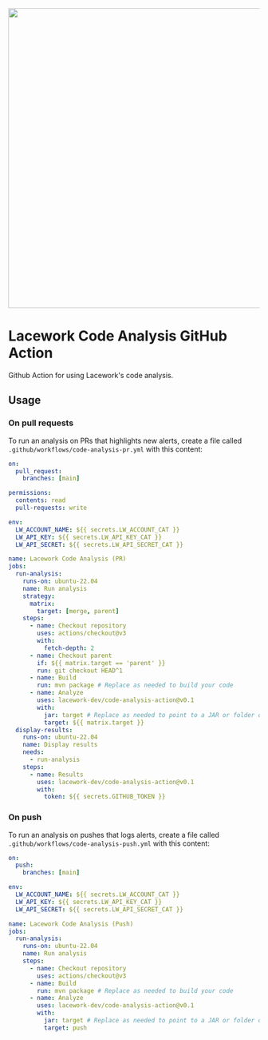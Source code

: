 <img src="https://techally-content.s3-us-west-1.amazonaws.com/public-content/lacework_logo_full.png" width="600">

# Lacework Code Analysis GitHub Action

Github Action for using Lacework's code analysis.

## Usage

### On pull requests

To run an analysis on PRs that highlights new alerts, create a file called `.github/workflows/code-analysis-pr.yml` with this content:

```yaml
on:
  pull_request:
    branches: [main]

permissions:
  contents: read
  pull-requests: write

env:
  LW_ACCOUNT_NAME: ${{ secrets.LW_ACCOUNT_CAT }}
  LW_API_KEY: ${{ secrets.LW_API_KEY_CAT }}
  LW_API_SECRET: ${{ secrets.LW_API_SECRET_CAT }}

name: Lacework Code Analysis (PR)
jobs:
  run-analysis:
    runs-on: ubuntu-22.04
    name: Run analysis
    strategy:
      matrix:
        target: [merge, parent]
    steps:
      - name: Checkout repository
        uses: actions/checkout@v3
        with:
          fetch-depth: 2
      - name: Checkout parent
        if: ${{ matrix.target == 'parent' }}
        run: git checkout HEAD^1
      - name: Build
        run: mvn package # Replace as needed to build your code
      - name: Analyze
        uses: lacework-dev/code-analysis-action@v0.1
        with:
          jar: target # Replace as needed to point to a JAR or folder of JARs to scan
          target: ${{ matrix.target }}
  display-results:
    runs-on: ubuntu-22.04
    name: Display results
    needs:
      - run-analysis
    steps:
      - name: Results
        uses: lacework-dev/code-analysis-action@v0.1
        with:
          token: ${{ secrets.GITHUB_TOKEN }}
```

### On push

To run an analysis on pushes that logs alerts, create a file called `.github/workflows/code-analysis-push.yml` with this content:

```yaml
on:
  push:
    branches: [main]

env:
  LW_ACCOUNT_NAME: ${{ secrets.LW_ACCOUNT_CAT }}
  LW_API_KEY: ${{ secrets.LW_API_KEY_CAT }}
  LW_API_SECRET: ${{ secrets.LW_API_SECRET_CAT }}

name: Lacework Code Analysis (Push)
jobs:
  run-analysis:
    runs-on: ubuntu-22.04
    name: Run analysis
    steps:
      - name: Checkout repository
        uses: actions/checkout@v3
      - name: Build
        run: mvn package # Replace as needed to build your code
      - name: Analyze
        uses: lacework-dev/code-analysis-action@v0.1
        with:
          jar: target # Replace as needed to point to a JAR or folder of JARs to scan
          target: push
```
